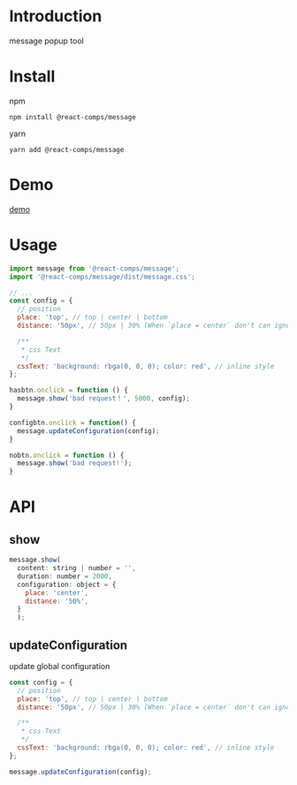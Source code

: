 # Introduction

message popup tool

# Install

npm

```shell
npm install @react-comps/message
```

yarn

```shell
yarn add @react-comps/message
```

# Demo

[demo](https://react-comps.github.io/message/)

# Usage

```jsx
import message from '@react-comps/message';
import '@react-comps/message/dist/message.css';

// ...
const config = {
  // position
  place: 'top', // top | center | bottom
  distance: '50px', // 50px | 30% (When `place = center` don't can ignore)

  /**
   * css Text
   */
  cssText: 'background: rbga(0, 0, 0); color: red', // inline style
};

hasbtn.onclick = function () {
  message.show('bad request！', 5000, config);
}

configbtn.onclick = function() {
  message.updateConfiguration(config);
}

nobtn.onclick = function () {
  message.show('bad request!');
}
```

# API

## show

```js
message.show(
  content: string | number = '',
  duration: number = 2000,
  configuration: object = {
    place: 'center',
    distance: '50%',
  }
  );
```

## updateConfiguration

update global configuration

```js
const config = {
  // position
  place: 'top', // top | center | bottom
  distance: '50px', // 50px | 30% (When `place = center` don't can ignore)

  /**
   * css Text
   */
  cssText: 'background: rbga(0, 0, 0); color: red', // inline style
};

message.updateConfiguration(config);
```